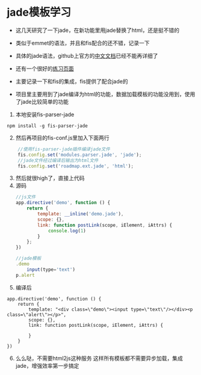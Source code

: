 # jade模板学习

- 这几天研究了一下jade，在新功能里用jade替换了html，还是挺不错的
- 类似于emmet的语法，并且和fis配合的还不错，记录一下

- 具体的jade语法，github上官方的[中文文档](https://github.com/jadejs/jade/blob/master/Readme_zh-cn.md)已经不能再详细了
- 还有一个很好的[练习页面](http://naltatis.github.io/jade-syntax-docs)

- 主要记录一下和fis的集成，fis提供了配合jade的
- 项目里主要用到了jade编译为html的功能，数据加载模板的功能没用到，使用了jade比较简单的功能

1. 本地安装fis-parser-jade

```
npm install -g fis-parser-jade
```
2. 然后再项目的fis-conf.js里加入下面两行

 ```js
     //使用fis-parser-jade插件编译jade文件
     fis.config.set('modules.parser.jade', 'jade');
     //jade文件经过编译后输出为html文件
     fis.config.set('roadmap.ext.jade', 'html');
 ```
3. 然后就很high了，直接上代码
4. 源码
    ```js
    //js文件
    app.directive('demo', function () {
        return {
            template: __inline('demo.jade'),
            scope: {},
            link: function postLink(scope, iElement, iAttrs) {
                console.log(1)
            }
        };
    })

    //jade模板
    .demo
        input(type='text')
    p.alert
    ```
5. 编译后
```
app.directive('demo', function () {
    return {
        template: "<div class=\"demo\"><input type=\"text\"/></div><p class=\"alert\"></p>",
        scope: {},
        link: function postLink(scope, iElement, iAttrs) {

        }
    }
})
```
6. 么么哒，不需要html2js这种服务 这样所有模板都不需要异步加载，集成jade，增强效率第一步搞定
